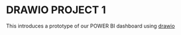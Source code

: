 # DRAWIO PROJECT 1
This introduces a prototype of our POWER BI dashboard using [drawio](https://app.diagrams.net/?src=about#Htmaks7%2FPROJECT-1%2Fmain%2Fdashboard_drawio.drawio)

